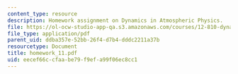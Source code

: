 ```yaml
---
content_type: resource
description: Homework assignment on Dynamics in Atmospheric Physics.
file: https://ol-ocw-studio-app-qa.s3.amazonaws.com/courses/12-810-dynamics-of-the-atmosphere-spring-2008/eecef66ccfaabe79f9efa99f06ec8cc1_homework_11.pdf
file_type: application/pdf
parent_uid: ddba357e-52bb-26f4-d7b4-dddc2211a37b
resourcetype: Document
title: homework_11.pdf
uid: eecef66c-cfaa-be79-f9ef-a99f06ec8cc1
---
```

